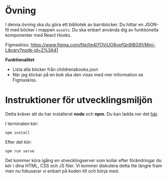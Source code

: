 # Övning

I denna övning ska du göra ett bibliotek av barnböcker. Du hittar en JSON-fil med böcker i mappen ```assets```. Du ska enbart använda dig av funktionella komponenter med React Hooks.

Figmaskiss: https://www.figma.com/file/lm4l7OViUO8ypfQn9IBG91/Mini-Library?node-id=2%3A41

**Funktionalitet**

* Lista alla böcker från childrensbooks.json
* När jag klickar på en bok ska den visas med mer information se Figmaskiss.

# Instruktioner för utvecklingsmiljön

Detta kräver att du har installerat **node** och **npm**. Du kan ladda ner det [här](https://nodejs.org/en/).

I terminalen kör:
```
npm install
````

Efter det kör:

```
npm run serve
````

Det kommer köra igång en utvecklingserver som kollar efter förändringar du kör i dina HTML, CSS och JS filer. Vi kommer diskutera detta lite längre fram men nu fokuserar vi enbart på koden till och börja med.
